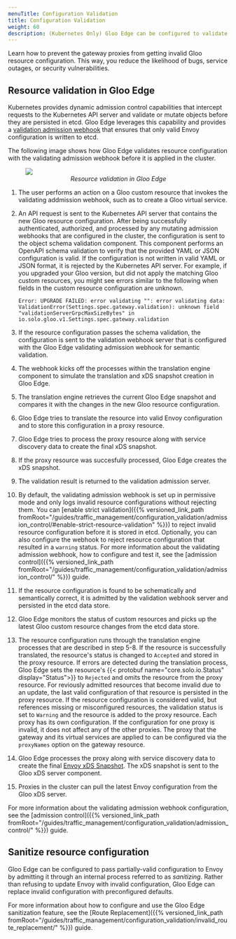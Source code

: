 ```yaml
---
menuTitle: Configuration Validation
title: Configuration Validation
weight: 60
description: (Kubernetes Only) Gloo Edge can be configured to validate configuration before it is applied to the cluster. With validation enabled, any attempt to apply invalid configuration to the cluster will be rejected.
---
```


Learn how to prevent the gateway proxies from getting invalid Gloo resource configuration. This way, you reduce the likelihood of bugs, service outages, or security vulnerabilities.

## Resource validation in Gloo Edge

Kubernetes provides dynamic admission control capabilities that intercept requests to the Kubernetes API server and validate or mutate objects before they are persisted in etcd. Gloo Edge leverages this capability and provides a [validation admission webhook](https://kubernetes.io/docs/reference/access-authn-authz/extensible-admission-controllers/) that ensures that only valid Envoy configuration is written to etcd.

The following image shows how Gloo Edge validates resource configuration with the validating admission webhook before it is applied in the cluster. 

<figure><img src="{{% versioned_link_path fromRoot="/img/admission-control.svg" %}}"/>
<figcaption style="text-align:center;font-style:italic">Resource validation in Gloo Edge</figcaption></figure>

1. The user performs an action on a Gloo custom resource that invokes the validating addmission webhook, such as to create a Gloo virtual service. 
2. An API request is sent to the Kubernetes API server that contains the new Gloo resource configuration. After being successfully authenticated, authorized, and processed by any mutating admission webhooks that are configured in the cluster, the configuration is sent to the object schema validation component. This component performs an OpenAPI schema validation to verify that the provided YAML or JSON configuration is valid. If the configuration is not written in valid YAML or JSON format, it is rejected by the Kubernetes API server. For example, if you upgraded your Gloo version, but did not apply the matching Gloo custom resources, you might see errors similar to the following when fields in the custom resource configuration are unknown. 
   ```
   Error: UPGRADE FAILED: error validating "": error validating data: ValidationError(Settings.spec.gateway.validation): unknown field "validationServerGrpcMaxSizeBytes" in io.solo.gloo.v1.Settings.spec.gateway.validation
   ```

3. If the resource configuration passes the schema validation, the configuration is sent to the validation webhook server that is configured with the Gloo Edge validating admission webhook for semantic validation. 
4. The webhook kicks off the processes within the translation engine component to simulate the translation and xDS snapshot creation in Gloo Edge. 
5. The translation engine retrieves the current Gloo Edge snapshot and compares it with the changes in the new Gloo resource configuration. 
6. Gloo Edge tries to translate the resource into valid Envoy configuration and to store this configuration in a proxy resource. 
7. Gloo Edge tries to process the proxy resource along with service discovery data to create the final xDS snapshot. 
8. If the proxy resource was succesfully processed, Gloo Edge creates the xDS snapshot. 
9. The validation result is returned to the validation admission server. 
10. By default, the validating admission webhook is set up in permissive mode and only logs invalid resource configurations without rejecting them. You can [enable strict validation]({{% versioned_link_path fromRoot="/guides/traffic_management/configuration_validation/admission_control/#enable-strict-resource-validation" %}}) to reject invalid resource configuration before it is stored in etcd. Optionally, you can also configure the webhook to reject resource configuration that resulted in a `warning` status. For more information about the validating admission webhook, how to configure and test it, see the [admission control]({{% versioned_link_path fromRoot="/guides/traffic_management/configuration_validation/admission_control/" %}}) guide. 
11. If the resource configuration is found to be schematically and semantically correct, it is admitted by the validation webhook server and persisted in the etcd data store.
12. Gloo Edge monitors the status of custom resources and picks up the latest Gloo custom resource changes from the etcd data store. 
13. The resource configuration runs through the translation engine processes that are described in step 5-8. If the resource is successfully translated, the resource's status is changed to `Accepted` and stored in the proxy resource. If errors are detected during the translation process, Gloo Edge sets the resource's {{< protobuf name="core.solo.io.Status" display="Status">}} to `Rejected` and omits the resource from the proxy resource. For reviously admitted resources that become invalid due to an update, the last valid configuration of that resource is persisted in the proxy resource. If the resource configuration is considered valid, but references missing or misconfigured resources, the validation status is set to `Warning` and the resource is added to the proxy resource. Each proxy has its own configuration. If the configuration for one proxy is invalid, it does not affect any of the other proxies. The proxy that the gateway and its virtual services are applied to can be configured via the `proxyNames` option on the gateway resource. 
14. Gloo Edge processes the proxy along with service discovery data to create the final [Envoy xDS Snapshot](https://www.envoyproxy.io/docs/envoy/latest/api-docs/xds_protocol). The xDS snapshot is sent to the Gloo xDS server component. 
15. Proxies in the cluster can pull the latest Envoy configuration from the Gloo xDS server. 

For more information about the validating admission webhook configuration, see the [admission control]({{% versioned_link_path fromRoot="/guides/traffic_management/configuration_validation/admission_control/" %}}) guide. 


## Sanitize resource configuration

Gloo Edge can be configured to pass partially-valid configuration to Envoy by admitting it through an internal process referred to as *sanitizing*. Rather than refusing to update Envoy with invalid configuration, Gloo Edge can replace invalid configuration with preconfigured defaults.

For more information about how to configure and use the Gloo Edge sanitization feature, see the [Route Replacement]({{% versioned_link_path fromRoot="/guides/traffic_management/configuration_validation/invalid_route_replacement/" %}}) guide. 

